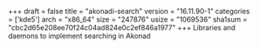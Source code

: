 +++
draft = false
title = "akonadi-search"
version = "16.11.90-1"
categories = ['kde5']
arch = "x86_64"
size = "247876"
usize = "1069536"
sha1sum = "cbc2d65e208ee70f24c04ad824e0c2ef846a1977"
+++
Libraries and daemons to implement searching in Akonad